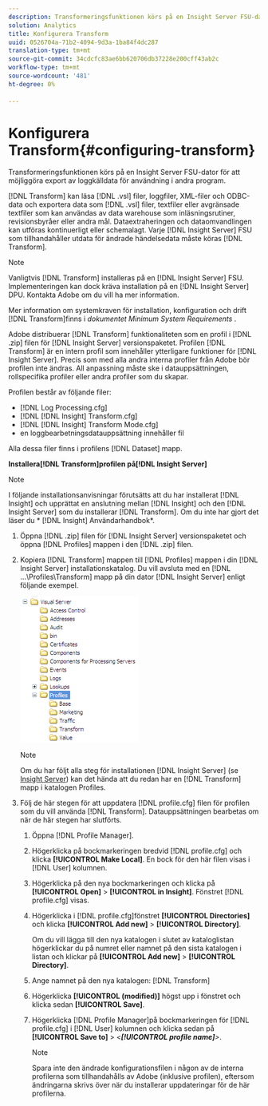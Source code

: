 ```yaml
---
description: Transformeringsfunktionen körs på en Insight Server FSU-dator för att möjliggöra export av loggkälldata för användning i andra program.
solution: Analytics
title: Konfigurera Transform
uuid: 0526704a-71b2-4094-9d3a-1ba84f4dc287
translation-type: tm+mt
source-git-commit: 34cdcfc83ae6bb620706db37228e200cff43ab2c
workflow-type: tm+mt
source-wordcount: '481'
ht-degree: 0%

---
```



# Konfigurera Transform{#configuring-transform}

Transformeringsfunktionen körs på en Insight Server FSU-dator för att möjliggöra export av loggkälldata för användning i andra program.

[!DNL Transform] kan läsa [!DNL .vsl] filer, loggfiler, XML-filer och ODBC-data och exportera data som [!DNL .vsl] filer, textfiler eller avgränsade textfiler som kan användas av data warehouse som inläsningsrutiner, revisionsbyråer eller andra mål. Dataextraheringen och dataomvandlingen kan utföras kontinuerligt eller schemalagt. Varje [!DNL Insight Server] FSU som tillhandahåller utdata för ändrade händelsedata måste köras [!DNL Transform].

>[!NOTE]
>
>Vanligtvis [!DNL Transform] installeras på en [!DNL Insight Server] FSU. Implementeringen kan dock kräva installation på en [!DNL Insight Server] DPU. Kontakta Adobe om du vill ha mer information.

Mer information om systemkraven för installation, konfiguration och drift [!DNL Transform]finns i *dokumentet Minimum System Requirements* .

Adobe distribuerar [!DNL Transform] funktionaliteten som en profil i [!DNL .zip] filen för [!DNL Insight Server] versionspaketet. Profilen [!DNL Transform] är en intern profil som innehåller ytterligare funktioner för [!DNL Insight Server]. Precis som med alla andra interna profiler från Adobe bör profilen inte ändras. All anpassning måste ske i datauppsättningen, rollspecifika profiler eller andra profiler som du skapar.

Profilen består av följande filer:

* [!DNL Log Processing.cfg]
* [!DNL [!DNL Insight] Transform.cfg]
* [!DNL [!DNL Insight] Transform Mode.cfg]
* en loggbearbetningsdatauppsättning innehåller fil

Alla dessa filer finns i profilens [!DNL Dataset] mapp.

**Installera[!DNL Transform]profilen på[!DNL Insight Server]**

>[!NOTE]
>
>I följande installationsanvisningar förutsätts att du har installerat [!DNL Insight] och upprättat en anslutning mellan [!DNL Insight] och den [!DNL Insight Server] som du installerar [!DNL Transform]. Om du inte har gjort det läser du * [!DNL Insight] Användarhandbok*.

1. Öppna [!DNL .zip] filen för [!DNL Insight Server] versionspaketet och öppna [!DNL Profiles] mappen i den [!DNL .zip] filen.
1. Kopiera [!DNL Transform] mappen till [!DNL Profiles] mappen i din [!DNL Insight Server] installationskatalog. Du vill avsluta med en [!DNL ...\Profiles\Transform] mapp på din dator [!DNL Insight Server] enligt följande exempel.

   ![Steginformation](assets/win_installTransformProfile.png)

   >[!NOTE]
   >
   >Om du har följt alla steg för installationen [!DNL Insight Server] (se [Insight Server](../../../home/c-inst-svr/c-msr-server/c-msr-server.md)) kan det hända att du redan har en [!DNL Transform] mapp i katalogen Profiles.

1. Följ de här stegen för att uppdatera [!DNL profile.cfg] filen för profilen som du vill använda [!DNL Transform]. Datauppsättningen bearbetas om när de här stegen har slutförts.

   1. Öppna [!DNL Profile Manager].
   1. Högerklicka på bockmarkeringen bredvid [!DNL profile.cfg] och klicka **[!UICONTROL Make Local]**. En bock för den här filen visas i [!DNL User] kolumnen.

   1. Högerklicka på den nya bockmarkeringen och klicka på **[!UICONTROL Open]** > **[!UICONTROL in Insight]**. Fönstret [!DNL profile.cfg] visas.

   1. Högerklicka i [!DNL profile.cfg]fönstret **[!UICONTROL Directories]** och klicka **[!UICONTROL Add new]** > **[!UICONTROL Directory]**.

      Om du vill lägga till den nya katalogen i slutet av kataloglistan högerklickar du på numret eller namnet på den sista katalogen i listan och klickar på **[!UICONTROL Add new]** > **[!UICONTROL Directory]**.

   1. Ange namnet på den nya katalogen: [!DNL Transform]
   1. Högerklicka **[!UICONTROL (modified)]** högst upp i fönstret och klicka sedan **[!UICONTROL Save]**.

   1. Högerklicka [!DNL Profile Manager]på bockmarkeringen för [!DNL profile.cfg] i [!DNL User] kolumnen och klicka sedan på **[!UICONTROL Save to]** > *&lt;**[!UICONTROL profile name]**>*.

      >[!NOTE]
      >
      >Spara inte den ändrade konfigurationsfilen i någon av de interna profilerna som tillhandahålls av Adobe (inklusive profilen), eftersom ändringarna skrivs över när du installerar uppdateringar för de här profilerna.

